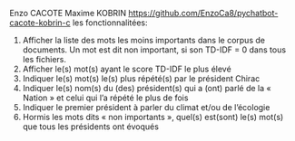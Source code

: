 Enzo CACOTE
Maxime KOBRIN
https://github.com/EnzoCa8/pychatbot-cacote-kobrin-c
les fonctionnalitées:
1. Afficher la liste des mots les moins importants dans le corpus de documents. Un mot est dit non important,
si son TD-IDF = 0 dans tous les fichiers.
2. Afficher le(s) mot(s) ayant le score TD-IDF le plus élevé
3. Indiquer le(s) mot(s) le(s) plus répété(s) par le président Chirac
4. Indiquer le(s) nom(s) du (des) président(s) qui a (ont) parlé de la « Nation » et celui qui l’a répété le plus de
fois
5. Indiquer le premier président à parler du climat et/ou de l’écologie
6. Hormis les mots dits « non importants », quel(s) est(sont) le(s) mot(s) que tous les présidents ont évoqués
